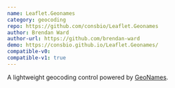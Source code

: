 ```yaml
---
name: Leaflet.Geonames
category: geocoding
repo: https://github.com/consbio/Leaflet.Geonames
author: Brendan Ward
author-url: https://github.com/brendan-ward
demo: https://consbio.github.io/Leaflet.Geonames/
compatible-v0:
compatible-v1: true
---
```


A lightweight geocoding control powered by <a href="http://www.geonames.org/">GeoNames</a>.

